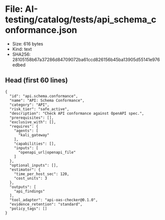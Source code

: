 # File: AI-testing/catalog/tests/api_schema_conformance.json

- Size: 616 bytes
- Kind: text
- SHA256: 28105158b67a37286d84709072ba61ccd826156b45ba13905d55141e976edbed

## Head (first 60 lines)

```
{
  "id": "api.schema.conformance",
  "name": "API: Schema Conformance",
  "category": "API",
  "risk_tier": "safe_active",
  "description": "Check API conformance against OpenAPI spec.",
  "prerequisites": [],
  "exclusive_with": [],
  "requires": {
    "agents": [
      "kali_gateway"
    ],
    "capabilities": [],
    "inputs": [
      "openapi_url|openapi_file"
    ]
  },
  "optional_inputs": [],
  "estimator": {
    "time_per_host_sec": 120,
    "cost_units": 3
  },
  "outputs": [
    "api_findings"
  ],
  "tool_adapter": "api-oas-checker@0.1.0",
  "evidence_retention": "standard",
  "policy_tags": []
}
```

